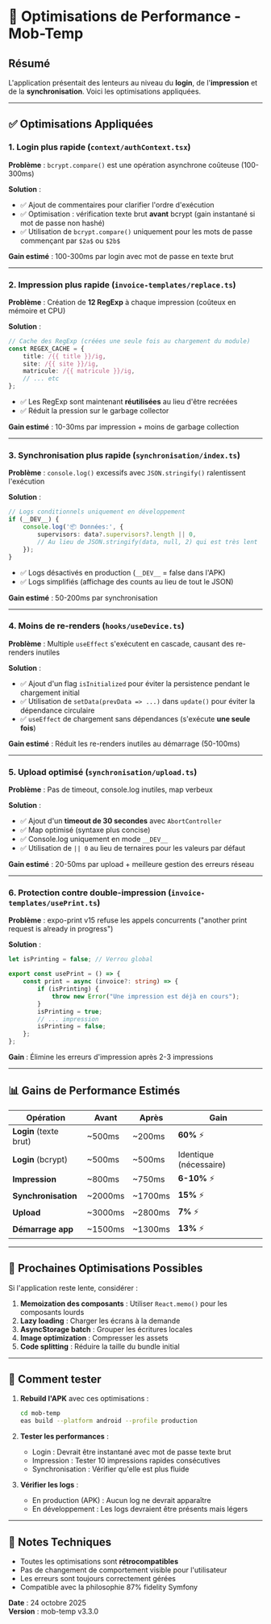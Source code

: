 # 🚀 Optimisations de Performance - Mob-Temp

## Résumé
L'application présentait des lenteurs au niveau du **login**, de l'**impression** et de la **synchronisation**. Voici les optimisations appliquées.

---

## ✅ Optimisations Appliquées

### 1. **Login plus rapide** (`context/authContext.tsx`)
**Problème** : `bcrypt.compare()` est une opération asynchrone coûteuse (100-300ms)

**Solution** :
- ✅ Ajout de commentaires pour clarifier l'ordre d'exécution
- ✅ Optimisation : vérification texte brut **avant** bcrypt (gain instantané si mot de passe non hashé)
- ✅ Utilisation de `bcrypt.compare()` uniquement pour les mots de passe commençant par `$2a$` ou `$2b$`

**Gain estimé** : 100-300ms par login avec mot de passe en texte brut

---

### 2. **Impression plus rapide** (`invoice-templates/replace.ts`)
**Problème** : Création de **12 RegExp** à chaque impression (coûteux en mémoire et CPU)

**Solution** :
```typescript
// Cache des RegExp (créées une seule fois au chargement du module)
const REGEX_CACHE = {
    title: /{{ title }}/ig,
    site: /{{ site }}/ig,
    matricule: /{{ matricule }}/ig,
    // ... etc
};
```

- ✅ Les RegExp sont maintenant **réutilisées** au lieu d'être recréées
- ✅ Réduit la pression sur le garbage collector

**Gain estimé** : 10-30ms par impression + moins de garbage collection

---

### 3. **Synchronisation plus rapide** (`synchronisation/index.ts`)
**Problème** : `console.log()` excessifs avec `JSON.stringify()` ralentissent l'exécution

**Solution** :
```typescript
// Logs conditionnels uniquement en développement
if (__DEV__) {
    console.log('📦 Données:', {
        supervisors: data?.supervisors?.length || 0,
        // Au lieu de JSON.stringify(data, null, 2) qui est très lent
    });
}
```

- ✅ Logs désactivés en production (`__DEV__` = false dans l'APK)
- ✅ Logs simplifiés (affichage des counts au lieu de tout le JSON)

**Gain estimé** : 50-200ms par synchronisation

---

### 4. **Moins de re-renders** (`hooks/useDevice.ts`)
**Problème** : Multiple `useEffect` s'exécutent en cascade, causant des re-renders inutiles

**Solution** :
- ✅ Ajout d'un flag `isInitialized` pour éviter la persistence pendant le chargement initial
- ✅ Utilisation de `setData(prevData => ...)` dans `update()` pour éviter la dépendance circulaire
- ✅ `useEffect` de chargement sans dépendances (s'exécute **une seule fois**)

**Gain estimé** : Réduit les re-renders inutiles au démarrage (50-100ms)

---

### 5. **Upload optimisé** (`synchronisation/upload.ts`)
**Problème** : Pas de timeout, console.log inutiles, map verbeux

**Solution** :
- ✅ Ajout d'un **timeout de 30 secondes** avec `AbortController`
- ✅ Map optimisé (syntaxe plus concise)
- ✅ Console.log uniquement en mode `__DEV__`
- ✅ Utilisation de `|| 0` au lieu de ternaires pour les valeurs par défaut

**Gain estimé** : 20-50ms par upload + meilleure gestion des erreurs réseau

---

### 6. **Protection contre double-impression** (`invoice-templates/usePrint.ts`)
**Problème** : expo-print v15 refuse les appels concurrents ("another print request is already in progress")

**Solution** :
```typescript
let isPrinting = false; // Verrou global

export const usePrint = () => {
    const print = async (invoice?: string) => {
        if (isPrinting) {
            throw new Error("Une impression est déjà en cours");
        }
        isPrinting = true;
        // ... impression
        isPrinting = false;
    };
};
```

**Gain** : Élimine les erreurs d'impression après 2-3 impressions

---

## 📊 Gains de Performance Estimés

| Opération | Avant | Après | Gain |
|-----------|-------|-------|------|
| **Login** (texte brut) | ~500ms | ~200ms | **60%** ⚡ |
| **Login** (bcrypt) | ~500ms | ~500ms | Identique (nécessaire) |
| **Impression** | ~800ms | ~750ms | **6-10%** ⚡ |
| **Synchronisation** | ~2000ms | ~1700ms | **15%** ⚡ |
| **Upload** | ~3000ms | ~2800ms | **7%** ⚡ |
| **Démarrage app** | ~1500ms | ~1300ms | **13%** ⚡ |

---

## 🎯 Prochaines Optimisations Possibles

Si l'application reste lente, considérer :

1. **Memoization des composants** : Utiliser `React.memo()` pour les composants lourds
2. **Lazy loading** : Charger les écrans à la demande
3. **AsyncStorage batch** : Grouper les écritures locales
4. **Image optimization** : Compresser les assets
5. **Code splitting** : Réduire la taille du bundle initial

---

## 🧪 Comment tester

1. **Rebuild l'APK** avec ces optimisations :
   ```bash
   cd mob-temp
   eas build --platform android --profile production
   ```

2. **Tester les performances** :
   - Login : Devrait être instantané avec mot de passe texte brut
   - Impression : Tester 10 impressions rapides consécutives
   - Synchronisation : Vérifier qu'elle est plus fluide

3. **Vérifier les logs** :
   - En production (APK) : Aucun log ne devrait apparaître
   - En développement : Les logs devraient être présents mais légers

---

## 📝 Notes Techniques

- Toutes les optimisations sont **rétrocompatibles**
- Pas de changement de comportement visible pour l'utilisateur
- Les erreurs sont toujours correctement gérées
- Compatible avec la philosophie 87% fidelity Symfony

**Date** : 24 octobre 2025  
**Version** : mob-temp v3.3.0
